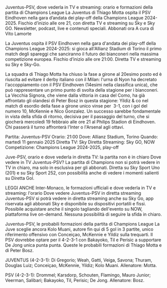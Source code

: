 Juventus-PSV, dove vederla in TV e streaming: orario e formazioni della partita di Champions League
La Juventus di Thiago Motta ospita il PSV Eindhoven nella gara d’andata dei play-off della Champions League 2024-2025. Fischio d’inizio alle ore 21, con diretta TV e streaming su Sky e Sky GO.
Newsletter, podcast, live e contenuti speciali. Abbonati ora
A cura di Vito Lamorte

La Juventus ospita il PSV Eindhoven nella gara d'andata dei play-off della Champions League 2024-2025: si gioca all'Allianz Stadium di Torino il primo match degli spareggi che sanciranno il futuro dei bianconeri nella massima competizione europea. Fischio d’inizio alle ore 21:00. Diretta TV e streaming su Sky e Sky-Go.

La squadra di Thiago Motta ha chiuso la fase a girone al 20esimo posto ed è riuscita ad evitare il derby italiano con il Milan: l'urna di Nyon ha decretato l'accoppiamento con il PSV Eindhoven (14esimi nella classifica unica), che può rappresentare un primo punto di svolta della stagione per i bianconeri. La Vecchia Signora, che viene dalla vittoria in casa del Como, ha già affrontato gli olandesi di Peter Bosz in questa stagione: Yildiz & co nel match di esordio della fase a girone unico vinse per  3-1, con i gol del numero 10, McKennie e Nico Gonzalez. Un successo sarebbe fondamentale in vista della sfida di ritorno, decisiva per il passaggio del turno, che si giocherà mercoledì 19 febbraio alle ore 21 al Philips Stadion di Eindhoven. Chi passerà il turno affronterà l'Inter o l'Arsenal agli ottavi.

Partita: Juventus-PSV
Orario: 21:00
Dove: Allianz Stadium, Torino
Quando: martedì 11 gennaio 2025
Diretta TV: Sky
Diretta Streaming: Sky GO, NOW
Competizione: Champions League 2024-2025, play-off

Juve-PSV, orario e dove vederla in diretta TV: la partita non è in chiaro
Dove vedere in TV Juventus-PSV? La partita di Champions non si potrà vedere in TV in chiaro, ma solo in esclusiva per gli abbonati. Diretta su Sky Sport Uno (201) e su Sky Sport 252, con possibilità anche di vedere i momenti salienti su Diretta Gol.

LEGGI ANCHE
Inter-Monaco, le formazioni ufficiali e dove vederla in TV e streaming: l'orario
Dove vedere Juventus-PSV in diretta streaming
Juventus-PSV si potrà vedere in diretta streaming anche su Sky Go, app riservata agli abbonati Sky e disponibile su dispositivi portatili e fissi. Possibile acquistare anche il singolo tagliando dell'evento su NOW, piattaforma live on-demand. Nessuna possibilità di seguire la sfida in chiaro.

Juventus-PSV, le probabili formazioni della partita di Champions League
La Juve sceglie ancora Kolo Muani, autore fin qui di 5 gol in 3 partite, unico riferimento offensivo con Conceiçao, McKennie e Yildiz sulla trequarti. Il PSV dovrebbe optare per il 4-2-3-1 con Bakayoko, Til e Perisic a supportare De Jong unica punta punta. Queste le probabili formazioni di Thiago Motta e di Peter Bosz.

JUVENTUS (4-2-3-1): Di Gregorio; Weah, Gatti, Veiga, Savona; Thuram, Douglas Luiz; Conceiçao, McKennie, Yildiz; Kolo Muani. Allenatore: Motta.

PSV (4-2-3-1): Drommel; Karsdorp, Schouten, Flamingo, Mauro Junior; Veerman, Salibari; Bakayoko, Til, Perisic; De Jong. Allenatore: Bosz.
